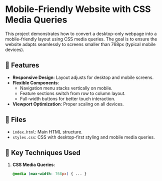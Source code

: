 # Mobile-Friendly Website with CSS Media Queries

This project demonstrates how to convert a desktop-only webpage into a mobile-friendly layout using CSS media queries. The goal is to ensure the website adapts seamlessly to screens smaller than 768px (typical mobile devices).

## 🚀 Features
- **Responsive Design**: Layout adjusts for desktop and mobile screens.
- **Flexible Components**: 
  - Navigation menu stacks vertically on mobile.
  - Feature sections switch from row to column layout.
  - Full-width buttons for better touch interaction.
- **Viewport Optimization**: Proper scaling on all devices.

## 📁 Files
- `index.html`: Main HTML structure.
- `styles.css`: CSS with desktop-first styling and mobile media queries.

## 🔧 Key Techniques Used
1. **CSS Media Queries**: 
   ```css
   @media (max-width: 768px) { ... }
